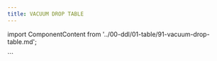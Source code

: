 ```yaml
---
title: VACUUM DROP TABLE
---
```


import ComponentContent from '../00-ddl/01-table/91-vacuum-drop-table.md';

<ComponentContent />
```